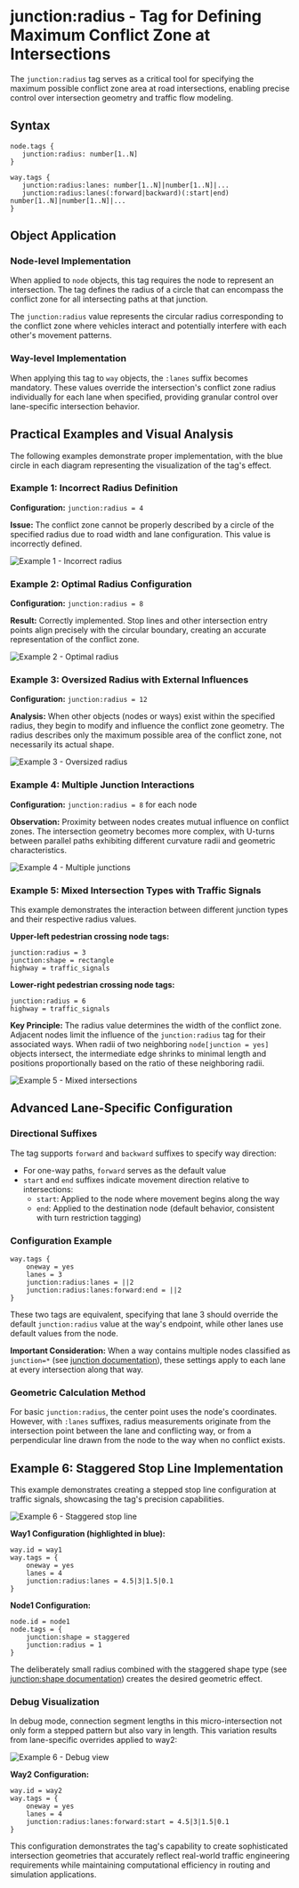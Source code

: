 # junction:radius - Tag for Defining Maximum Conflict Zone at Intersections

The `junction:radius` tag serves as a critical tool for specifying the maximum possible conflict zone area at road intersections, enabling precise control over intersection geometry and traffic flow modeling.

## Syntax

```
node.tags {
   junction:radius: number[1..N]
}

way.tags {
   junction:radius:lanes: number[1..N]|number[1..N]|...
   junction:radius:lanes(:forward|backward)(:start|end) number[1..N]|number[1..N]|...
}
```

## Object Application

### Node-level Implementation

When applied to `node` objects, this tag requires the node to represent an intersection. The tag defines the radius of a circle that can encompass the conflict zone for all intersecting paths at that junction.

The `junction:radius` value represents the circular radius corresponding to the conflict zone where vehicles interact and potentially interfere with each other's movement patterns.

### Way-level Implementation

When applying this tag to `way` objects, the `:lanes` suffix becomes mandatory. These values override the intersection's conflict zone radius individually for each lane when specified, providing granular control over lane-specific intersection behavior.

## Practical Examples and Visual Analysis

The following examples demonstrate proper implementation, with the blue circle in each diagram representing the visualization of the tag's effect.

### Example 1: Incorrect Radius Definition

**Configuration:** `junction:radius = 4`

**Issue:** The conflict zone cannot be properly described by a circle of the specified radius due to road width and lane configuration. This value is incorrectly defined.

![Example 1 - Incorrect radius](./../ru/img/junction:radius-img1.png)

### Example 2: Optimal Radius Configuration  

**Configuration:** `junction:radius = 8`

**Result:** Correctly implemented. Stop lines and other intersection entry points align precisely with the circular boundary, creating an accurate representation of the conflict zone.

![Example 2 - Optimal radius](./../ru/img/junction:radius-img2.png)

### Example 3: Oversized Radius with External Influences

**Configuration:** `junction:radius = 12`

**Analysis:** When other objects (nodes or ways) exist within the specified radius, they begin to modify and influence the conflict zone geometry. The radius describes only the maximum possible area of the conflict zone, not necessarily its actual shape.

![Example 3 - Oversized radius](./../ru/img/junction:radius-img3.png)

### Example 4: Multiple Junction Interactions

**Configuration:** `junction:radius = 8` for each node

**Observation:** Proximity between nodes creates mutual influence on conflict zones. The intersection geometry becomes more complex, with U-turns between parallel paths exhibiting different curvature radii and geometric characteristics.

![Example 4 - Multiple junctions](./../ru/img/junction:radius-img4.png)

### Example 5: Mixed Intersection Types with Traffic Signals

This example demonstrates the interaction between different junction types and their respective radius values.

**Upper-left pedestrian crossing node tags:**
```
junction:radius = 3
junction:shape = rectangle
highway = traffic_signals
```

**Lower-right pedestrian crossing node tags:**
```
junction:radius = 6
highway = traffic_signals
```

**Key Principle:** The radius value determines the width of the conflict zone. Adjacent nodes limit the influence of the `junction:radius` tag for their associated ways. When radii of two neighboring `node[junction = yes]` objects intersect, the intermediate edge shrinks to minimal length and positions proportionally based on the ratio of these neighboring radii.

![Example 5 - Mixed intersections](./../ru/img/junction:radius-img5.png)

## Advanced Lane-Specific Configuration

### Directional Suffixes

The tag supports `forward` and `backward` suffixes to specify way direction:
- For one-way paths, `forward` serves as the default value
- `start` and `end` suffixes indicate movement direction relative to intersections:
  - `start`: Applied to the node where movement begins along the way
  - `end`: Applied to the destination node (default behavior, consistent with turn restriction tagging)

### Configuration Example

```
way.tags {
    oneway = yes
    lanes = 3
    junction:radius:lanes = ||2
    junction:radius:lanes:forward:end = ||2
}
```

These two tags are equivalent, specifying that lane 3 should override the default `junction:radius` value at the way's endpoint, while other lanes use default values from the node.

**Important Consideration:** When a way contains multiple nodes classified as `junction=*` (see [junction documentation](./node.tags.junction.md)), these settings apply to each lane at every intersection along that way.

### Geometric Calculation Method

For basic `junction:radius`, the center point uses the node's coordinates. However, with `:lanes` suffixes, radius measurements originate from the intersection point between the lane and conflicting way, or from a perpendicular line drawn from the node to the way when no conflict exists.

## Example 6: Staggered Stop Line Implementation

This example demonstrates creating a stepped stop line configuration at traffic signals, showcasing the tag's precision capabilities.

![Example 6 - Staggered stop line](./../ru/img/junction:radius-img7.png)

**Way1 Configuration (highlighted in blue):**
```
way.id = way1
way.tags = {
    oneway = yes
    lanes = 4
    junction:radius:lanes = 4.5|3|1.5|0.1
}
```

**Node1 Configuration:**
```
node.id = node1
node.tags = {
    junction:shape = staggered
    junction:radius = 1
} 
```

The deliberately small radius combined with the staggered shape type (see [junction:shape documentation](./node.tags.junction:shape.md)) creates the desired geometric effect.

### Debug Visualization

In debug mode, connection segment lengths in this micro-intersection not only form a stepped pattern but also vary in length. This variation results from lane-specific overrides applied to way2:

![Example 6 - Debug view](./../ru/img/junction:radius-img8.png)

**Way2 Configuration:**
```
way.id = way2 
way.tags = {
    oneway = yes
    lanes = 4
    junction:radius:lanes:forward:start = 4.5|3|1.5|0.1
}
```

This configuration demonstrates the tag's capability to create sophisticated intersection geometries that accurately reflect real-world traffic engineering requirements while maintaining computational efficiency in routing and simulation applications.
